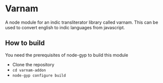 # Varnam 

A node module for an indic transliterator library called varnam. This can be used to convert english to indic languages from javascript. 

## How to build

You need the prerequisites of node-gyp to build this module

* Clone the repository
* `cd varnam-addon`
* `node-gyp configure build`


